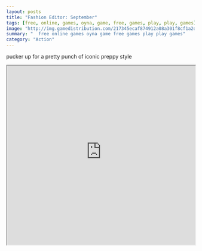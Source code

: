 ```yaml
---
layout: posts
title: "Fashion Editor: September"
tags: [free, online, games, oyna, game, free, games, play, play, games]
image: "http://img.gamedistribution.com/217345ecaf874912a08a301f8cf1a2d5.jpg"
summary: "  free online games oyna game free games play play games"
category: "Action"
---
```


pucker up for a pretty punch of iconic preppy style

<iframe width="100%" height="480px;" src="http://flash.gamedistribution.com?game=217345ecaf874912a08a301f8cf1a2d5"></iframe>